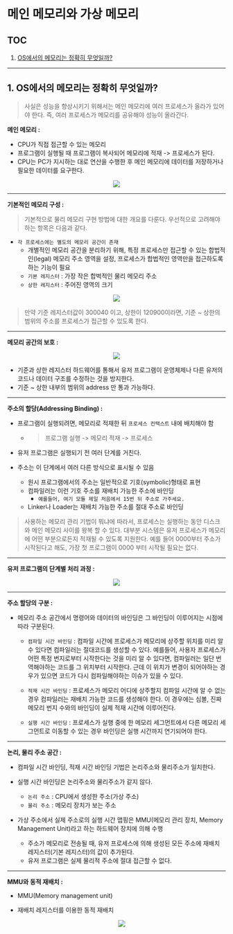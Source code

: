 # 메인 메모리와 가상 메모리

## TOC

1. [OS에서의 메모리는 정확히 무엇일까?](#1-os에서의-메모리는-정확히-무엇일까)

---

## 1. OS에서의 메모리는 정확히 무엇일까?

> 사실은 성능을 향상시키기 위해서는 메인 메모리에 여러 프로세스가 올라가 있어야 한다. 즉, 여러 프로세스가 메모리를 공유해야 성능이 올라간다.

**메인 메모리 :**

- CPU가 직접 접근할 수 있는 메모리
- 프로그램이 실행될 때 프로그램이 복사되어 메모리에 적재 -> 프로세스가 된다.
- CPU는 PC가 지시하는 대로 연산을 수행한 후 메인 메모리에 데이터를 저장하거나 필요한 데이터를 요구한다.

<p align="center">
    <img src="./resource/memory.PNG"/>
</p>

---

**기본적인 메모리 구성 :**

> 기본적으로 물리 메모리 구현 방법에 대한 개요를 다룬다. 우선적으로 고려해야하는 항목은 다음과 같다.

- `각 프로세스에는 별도의 메모리 공간이 존재`
  - 개별적인 메모리 공간을 분리하기 위해, 특정 프로세스만 접근할 수 있는 합법적인(legal) 메모리 주소 영역을 설정, 프로세스가 합법적인 영역만을 접근하도록 하는 기능이 필요
  - `기본 레지스터` : 가장 작은 합벅적인 물리 메모리 주소
  - `상한 레지스터` : 주어진 영역의 크기

<p align="center">
    <img src="./resource/memory3.PNG"/>
</p>

> 만약 기준 레지스터값이 300040 이고, 상한이 120900이라면, 기준 ~ 상한의 범위의 주소를 프로세스가 접근할 수 있도록 한다.

---

**메모리 공간의 보호 :**

<p align="center">
    <img src="./resource/memory2.PNG"/>
</p>

- 기준과 상한 레지스터 하드웨어를 통해서 유저 프로그램이 운영체제나 다른 유저의 코드나 데이터 구조를 수정하는 것을 방지한다.
- 기준 ~ 상한 내부의 범위의 address 만 통과 가능하다.

---

**주소의 할당(Addressing Binding) :**

- 프로그램이 실행되려면, 메모리로 적재한 뒤 `프로세스 컨택스트` 내에 배치해야 함

  - > 프로그램 실행 -> 메모리 적재 -> 프로세스

- 유저 프로그램은 실행되기 전 여러 단계를 거친다.
- 주소는 이 단계에서 여러 다른 방식으로 표시될 수 있음

  - 원시 프로그램에서의 주소는 일반적으로 기호(symbolic)형태로 표현
  - 컴파일러는 이런 기호 주소를 재배치 가능한 주소에 바인딩
    - `예를들어, 여기 모듈 제일 처음에서 15번 뒤 주소로 가주세요.`
  - Linker나 Loader는 재배치 가능한 주소를 절대 주소로 바인딩

> 사용하는 메모리 관리 기법이 뭐냐에 따라서, 프로세스는 실행하는 동안 디스크와 메인 메모리 사이를 왕복 할 수 있다. 대부분 시스템은 유저 프로세스가 메모리에 어떤 부분으로든지 적재될 수 있도록 지원한다. 예를 들어 0000부터 주소가 시작된다고 해도, 가장 첫 프로그램이 0000 부터 시작될 필요는 없다.

---

**유저 프로그램의 단계별 처리 과정 :**

  <p align="center">
      <img src="./resource/memory4.jpg"/>
  </p>

---

**주소 할당의 구분 :**

- 메모리 주소 공간에서 명령어와 데이터의 바인딩은 그 바인딩이 이루어지는 시점에 따라 구분된다.

  - `컴파일 시간 바인딩` : 컴파일 시간에 프로세스가 메모리에 상주할 위치를 미리 알 수 있다면 컴파일러는 절대코드를 생성할 수 있다. 예를들어, 사용자 프로세스가 어떤 특정 번지로부터 시작한다는 것을 미리 알 수 있다면, 컴파일러는 일단 번역해야하는 코드를 그 위치부터 시작한다. 근데 이 위치가 변경이 되어야하는 경우가 있으면 코드가 다시 컴파일해야하는 이슈가 있을 수 있다.

  - `적재 시간 바인딩` : 프로세스가 메모리 어디에 상주할지 컴파일 시간에 알 수 없는 경우 컴파일러는 재배치 가능한 코드를 생성해야 한다. 이 경우에는 심볼, 진짜 메모리 번지 수와의 바인딩이 실제 적재 시간에 이루어진다.

  - `실행 시간 바인딩` : 프로세스가 실행 중에 한 메모리 세그먼트에서 다른 메모리 세그먼트로 이동할 수 있는 경우 바인딩은 실행 시간까지 연기되어야 한다.

---

**논리, 물리 주소 공간 :**

- 컴파일 시간 바인딩, 적재 시간 바인딩 기법은 논리주소와 물리주소가 일치한다.
- 실행 시간 바인딩은 논리주소와 물리주소가 같지 않다.

  - `논리 주소` : CPU에서 생성한 주소(가상 주소)
  - `물리 주소` : 메모리 장치가 보는 주소

- 가상 주소에서 실제 주소로의 실행 시간 맵핑은 MMU(메모리 관리 장치, Memory Management Unit)라고 하는 하드웨어 장치에 의해 수행

  - 주소가 메모리로 전송될 때, 유저 프로세스에 의해 생성된 모든 주소에 재배치 레지스터(기본 레지스터)의 값이 추가된다.
  - 유저 프로그램은 실제 물리적 주소에 절대 접근할 수 없다.

---

**MMU와 동적 재배치 :**

- MMU(Memory management unit)
- 재배치 레지스터를 이용한 동적 재배치

  <p align="center">
      <img src="./resource/memory5.png"/>
  </p>
